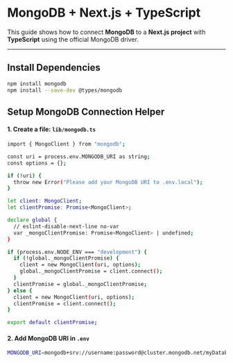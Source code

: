 # MongoDB + Next.js + TypeScript

This guide shows how to connect **MongoDB** to a **Next.js project** with **TypeScript** using the official MongoDB driver.

---

## Install Dependencies

```bash
npm install mongodb
npm install --save-dev @types/mongodb
```

## Setup MongoDB Connection Helper

#### 1. Create a file: `lib/mongodb.ts`

```bash
import { MongoClient } from "mongodb";

const uri = process.env.MONGODB_URI as string;
const options = {};

if (!uri) {
  throw new Error("Please add your MongoDB URI to .env.local");
}

let client: MongoClient;
let clientPromise: Promise<MongoClient>;

declare global {
  // eslint-disable-next-line no-var
  var _mongoClientPromise: Promise<MongoClient> | undefined;
}

if (process.env.NODE_ENV === "development") {
  if (!global._mongoClientPromise) {
    client = new MongoClient(uri, options);
    global._mongoClientPromise = client.connect();
  }
  clientPromise = global._mongoClientPromise;
} else {
  client = new MongoClient(uri, options);
  clientPromise = client.connect();
}

export default clientPromise;
```

#### 2. Add MongoDB URI in `.env`

```bash
MONGODB_URI=mongodb+srv://username:password@cluster.mongodb.net/myDatabase

```

